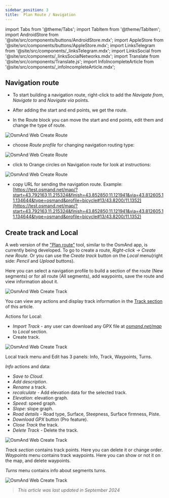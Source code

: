 ```yaml
---
sidebar_position: 3
title:  Plan Route / Navigation
---
```


import Tabs from '@theme/Tabs';
import TabItem from '@theme/TabItem';
import AndroidStore from '@site/src/components/buttons/AndroidStore.mdx';
import AppleStore from '@site/src/components/buttons/AppleStore.mdx';
import LinksTelegram from '@site/src/components/_linksTelegram.mdx';
import LinksSocial from '@site/src/components/_linksSocialNetworks.mdx';
import Translate from '@site/src/components/Translate.js';
import InfoIncompleteArticle from '@site/src/components/_infoIncompleteArticle.mdx';

<InfoIncompleteArticle/>

## Navigation route

- To start building a navigation route, right-click to add the *Navigate from*,  *Navigate to* and *Navigate via* points.

- After adding the start and end points, we get the route.

- In the Route block you can move the start and end points, edit them and change the type of route.

![OsmAnd Web Create Route](@site/static/img/web/navigation.png)

- choose _Route profile_ for changing navigation routing type:

![OsmAnd Web Create Route](@site/static/img/web/profile_type.png)

- click to Orange circles on Navigation route for look at instructions:

![OsmAnd Web Create Route](@site/static/img/web/nav_instr.png)

- copy URL for sending the navigation route. Example: [https://test.osmand.net/map/?start=43.792163,11.215324&finish=43.852850,11.121941&via=43.812605,11.134644&type=osmand&profile=bicycle#13/43.8200/11.1352](https://test.osmand.net/map/?start=43.792163,11.215324&finish=43.852850,11.121941&via=43.812605,11.134644&type=osmand&profile=bicycle#13/43.8200/11.1352)

## Create track and Local

A web version of the ["Plan route"](../plan-route/create-route.md) tool, similar to the OsmAnd app, is currently being developed. To go to create a route, *Right-click → Create new Route*.  Or you can use the *Create track* button on the _Local_ menu(right side: *Pencil* and *Upload* buttons).

Here you can select a navigation profile to build a section of the route (New segments) or for all route (All segments), add waypoints, save the route and view information about it.  

![OsmAnd Web Create Track](@site/static/img/web/create_route.png)

You can view any actions and display track information in the [Track section](#tracks) of this article.

Actions for Local:
- _Import Track_ - any user can download any GPX file at [*osmand.net/map*](https://osmand.net/map) to _Local_ section.  
- Create track.

![OsmAnd Web Create Track](@site/static/img/web/create_route_2.png)

Local track menu and Edit has 3 panels: Info, Track, Waypoints, Turns.

_Info_ actions and data:
  - _Save to Cloud_.
  - _Add description_.
  - _Rename_ a track.
  - *recalculate* - Add elevation data for the selected track.
  - *Elevation*: elevation graph.
  - *Speed*: speed graph.  
  - *Slope*: slope graph.  
  - *Road details* - Road type, Surface, Steepness, Surface firmness, Piste.
  - *Download GPX* button (Pro feature).
  - *Close Track* the track.
  - *Delete Track* - Delete the track. 

![OsmAnd Web Create Track](@site/static/img/web/create_route_3.png)


_Track section_ contains track points. Here you can delete it or change order.
_Waypoints_ menu contains track waypoints. Here you can show or not it on the map, and delete waypoints.

_Turns_ menu contains info about segments turns.

![OsmAnd Web Create Track](@site/static/img/web/create_route_1.png)

> *This article was last updated in September 2024*